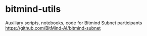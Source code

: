 # bitmind-utils
Auxiliary scripts, notebooks, code for Bitmind Subnet participants 
https://github.com/BitMind-AI/bitmind-subnet

